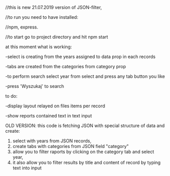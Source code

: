//this is new 21.07.2019 version of JSON-filter,

//to run you need to have installed:

//npm, express.

//to start go to project directory and hit npm start


at this moment what is working: 

-select is creating from the years assigned to data prop in each records

-tabs are created from the categories from category prop

-to perform search select year from select and press any tab button you like

-press 'Wyszukaj' to search


to do:

-display layout relayed on files items per record

-show reports contained text in text input




OLD VERSION:
this code is fetching JSON with special structure of data and create: 
1) select with years from JSON records,
2) create tabs with categories from JSON field "category"
3) allow you to filter raports by clicking on the category tab and select year,
4) it also allow you to filter results by title and content of record by typing text into input


